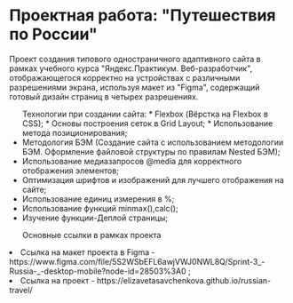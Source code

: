 <h1>Проектная работа: "Путешествия по России"</h1>

<p>Проект создания типового одностраничного адаптивного сайта в рамках учебного курса "Яндекс.Практикум. Веб-разработчик", отображающегося корректно на устройствах с различными разрешениями экрана, используя макет из "Figma", содержащий готовый дизайн страниц в четырех разрешениях.

<ul>Технологии при создании сайта:
* Flexbox (Вёрстка на Flexbox в CSS);</li>
* Основы построения сеток в Grid Layout;</li>
* Использование метода позиционирования;</li>
<li>Методология БЭМ (Создание сайта с использованием методологии БЭМ. Оформление файловой структуры по правилам Nested БЭМ);</li>
<li>Использование медиазапросов @media для корректного отображения элементов;</li>
<li>Оптимизация шрифтов и изображений для лучшего отображения на сайте;</li>
<li>Использование единиц измерения в %;</li>
<li>Использование функций minmax(),calc();</li>
<li>Изучение функции-Деплой страницы;</li>
</ul>

<ul>Основные ссылки в рамках проекта</ul>
<li>Ссылка на макет проекта в Figma - https://www.figma.com/file/5S2WSbEFL6awjVWJ0NWL8Q/Sprint-3_-Russia-_-desktop-mobile?node-id=28503%3A0 ; </li>
<li>Ссылка на проект - https://elizavetasavchenkova.github.io/russian-travel/ </li>
